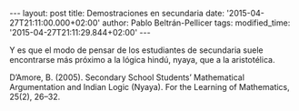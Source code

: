--- layout: post title: Demostraciones en secundaria date:
'2015-04-27T21:11:00.000+02:00' author: Pablo Beltrán-Pellicer tags:
modified\_time: '2015-04-27T21:11:29.844+02:00' ---

  

  
  
Y es que el modo de pensar de los estudiantes de secundaria suele
encontrarse más próximo a la lógica hindú, nyaya, que a la
aristotélica.  
  
  
  
  
D’Amore, B. (2005). Secondary School Students’ Mathematical
Argumentation and Indian Logic (Nyaya). For the Learning of Mathematics,
25(2), 26–32.

